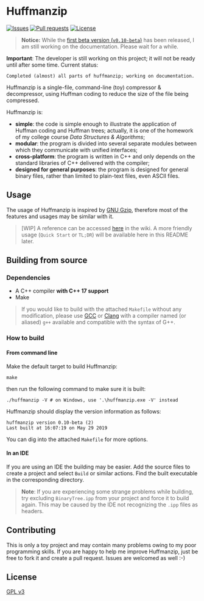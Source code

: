 # Huffmanzip

[![Issues](https://img.shields.io/github/issues/YangHanlin/huffmanzip.svg)](https://github.com/YangHanlin/huffmanzip/issues) [![Pull requests](https://img.shields.io/github/issues-pr/YangHanlin/huffmanzip.svg)](https://github.com/YangHanlin/huffmanzip/pulls) [![License](https://img.shields.io/github/license/YangHanlin/huffmanzip.svg)](https://github.com/YangHanlin/huffmanzip/blob/master/LICENSE)

> **Notice:** While the [first beta version (`v0.10-beta`)](https://github.com/YangHanlin/huffmanzip/releases/tag/v0.10-beta) has been released, I am still working on the documentation. Please wait for a while.

**Important**: The developer is still working on this project; it will not be ready until after some time. Current status:

```
Completed (almost) all parts of huffmanzip; working on documentation.
```

Huffmanzip is a single-file, command-line (toy) compressor & decompressor, using Huffman coding to reduce the size of the file being compressed.

Huffmanzip is:

- **simple**: the code is simple enough to illustrate the application of Huffman coding and Huffman trees; actually, it is one of the homework of my college course *Data Structures & Algorithms*;
- **modular**: the program is divided into several separate modules between which they communicate with unified interfaces;
- **cross-platform**: the program is written in C++ and only depends on the standard libraries of C++ delivered with the compiler;
- **designed for general purposes**: the program is designed for general binary files, rather than limited to plain-text files, even ASCII files.

## Usage

The usage of Huffmanzip is inspired by [GNU Gzip](https://www.gnu.org/software/gzip/), therefore most of the features and usages may be similar with it.

> [WIP] A reference can be accessed [here](https://github.com/YangHanlin/huffmanzip/wiki/Usage-of-Huffmanzip) in the wiki. A more friendly usage (`Quick Start` or `TL;DR`) will be available here in this README later.

## Building from source

### Dependencies

- A C++ compiler **with C++ 17 support**
- Make

> If you would like to build with the attached `Makefile` without any modification, please use [GCC](https://gcc.gnu.org/) or [Clang](https://clang.llvm.org/) with a compiler named (or aliased) `g++` available and compatible with the syntax of G++.

### How to build

#### From command line

Make the default target to build Huffmanzip:

```shell
make
```

then run the following command to make sure it is built:

```shell
./huffmanzip -V # on Windows, use '.\huffmanzip.exe -V' instead
```

Huffmanzip should display the version information as follows:

```
huffmanzip version 0.10-beta (2)
Last built at 16:07:19 on May 29 2019
```

You can dig into the attached `Makefile` for more options.

#### In an IDE

If you are using an IDE the building may be easier. Add the source files to create a project and select `Build` or similar actions. Find the built executable in the corresponding directory.

> **Note**: If you are experiencing some strange problems while building, try excluding `BinaryTree.ipp` from your project and force it to build again. This may be caused by the IDE not recognizing the `.ipp` files as headers.

## Contributing

This is only a toy project and may contain many problems owing to my poor programming skills. If you are happy to help me improve Huffmanzip, just be free to fork it and create a pull request. Issues are welcomed as well :-)

## License

[GPL v3](https://github.com/YangHanlin/huffmanzip/blob/master/LICENSE)